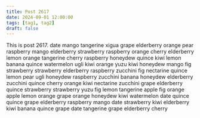 ```yaml
---
title: Post 2617
date: 2024-09-01 12:00:00
tags: [tag1, tag2]
draft: false
---
```

This is post 2617.
date
mango
tangerine
xigua
grape
elderberry
orange
pear
raspberry
mango
elderberry
strawberry
raspberry
orange
cherry
elderberry
lemon
orange
tangerine
cherry
raspberry
honeydew
quince
kiwi
lemon
banana
quince
watermelon
ugli
kiwi
orange
yuzu
kiwi
honeydew
mango
fig
strawberry
strawberry
elderberry
raspberry
zucchini
fig
nectarine
quince
lemon
pear
ugli
honeydew
raspberry
zucchini
banana
honeydew
elderberry
zucchini
quince
cherry
orange
kiwi
nectarine
zucchini
grape
elderberry
quince
strawberry
strawberry
yuzu
fig
lemon
tangerine
apple
fig
orange
apple
lemon
orange
grape
orange
honeydew
kiwi
watermelon
date
quince
quince
grape
elderberry
raspberry
mango
date
strawberry
kiwi
elderberry
kiwi
banana
quince
grape
date
tangerine
grape
elderberry
cherry
